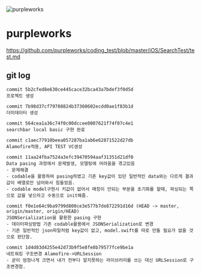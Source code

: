 ![purpleworks](purpleworks.jpg)

# purpleworks


https://github.com/purpleworks/coding_test/blob/master/iOS/SearchTest/test.md

## git log 

```
commit 5b2cfed8e630ce445cace32bca43a7bdef3f0d5d
프로젝트 생성
```

```
commit 7b98d37cf79708824b37360602ecdd0ae1f83b1d
더미데이터 생성
```
 
``` 
commit 564cea1a36c74f0c00dccee0007621f74f07c4e1
searchbar local basic 구현 완료
```

```
commit c1aec77910beea057287ba1ab6e62871522d27db
Alamofire적용, API TEST VC생성
```

```
commit 11aa24fba7524a3efc39470594aaf31351d21df0
Data pasing 과정에서 문제발생, 모델링에 어려움을 겪고있음
- 문제해결
- codable을 활용하여 pasing하였고 기존 key값이 있던 일반적인 data와는 다르게 결과값이 배열로만 넘어와서 힘들었음. 
- codable model구현시 키값이 없어서 매칭이 안되는 부분을 초기화를 할때, 파싱되는 쪽으로 값을 넣으라고 수동으로 init해줌.
```

```
commit f0e1e64c9ba9799d800ce3e577b7de872291d16d (HEAD -> master, origin/master, origin/HEAD)
JSONSerialization을 활용한 pasing 구현
- 데이터파싱방법 기존 codable활용에서 JSONSerialization로 변경 
- 기존 일반적인 json파일처럼 key값이 없고, model.swift를 따로 만들 필요가 없을 것으로 판단함.
```

```
commit 1d4d83d4255e42d73b9f5e8fe8b79577fce9be1a
네트워킹 구조변경 Alamofire->URLSession
- 굳이 엄청나게 크면서 내가 전부다 알지못하는 라이브러리를 쓰는 대신 URLSession로 구조변경함. 
```

